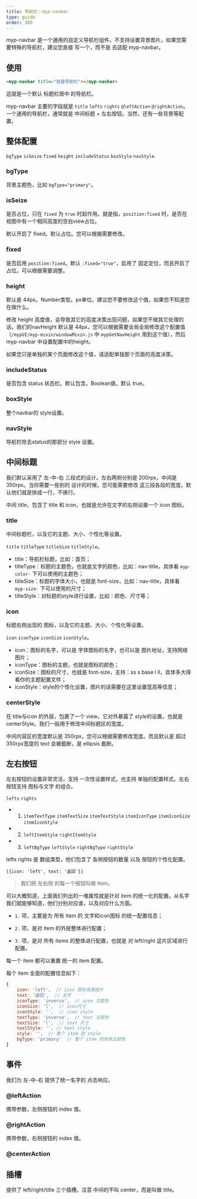 ```yaml
---
title: 导航栏：myp-navbar
type: guide
order: 300
---
```


myp-navbar 是一个通用的自定义导航栏组件。不支持设置背景图片。如果您需要特殊的导航栏，建议您直接 写一个，而不是 去适配 myp-navbar。

## 使用

```html
<myp-navbar title="我是导航栏"></myp-navbar>
```

这就是一个默认 标题栏居中 的导航栏。

myp-navbar 主要的字段就是 `title` `lefts` `rights` `@leftAction` `@rightAction`。一个通用的导航栏，通常就是 中间标题 + 左右按钮。当然，还有一些背景等配置。

## 整体配置

`bgType` `isSeize` `fixed` `height` `includeStatus` `boxStyle` `navStyle`

### bgType

背景主题色，比如 `bgType="primary"`。

### isSeize

是否占位，只在 `fixed` 为 `true` 时起作用。就是指，`position:fixed` 时，是否在视图中有一个相同高度的空白view占位。

默认开启了 fixed。默认占位。您可以根据需要修改。

### fixed

是否启用 `position:fixed`。默认 `:fixed="true"`，启用了 固定定位，而且开启了占位。可以根据需要调整。

### height

默认是 44px。Number类型。px单位。建议您不要修改这个值，如果您不知道您在做什么。

修改 height 高度值，会导致其它的高度决策出现问题，如果您不做其它处理的话。我们的navHeight 默认是 44px，您可以根据需要全局全局修改这个配置值（`/mypUI/myp-mixin/windowMixin.js` 中 `mypGetNavHeight` 用到这个值），然后 myp-navbar 中设置配置中的height。

如果您只是单独的某个页面修改这个值，请适配单独那个页面的高度决策。

### includeStatus

是否包含 status 状态栏。默认包含。Boolean值，默认 true。

### boxStyle

整个navbar的 style设置。

### navStyle

导航栏除去status的那部分 style 设置。

## 中间标题

我们默认采用了 左-中-右 三段式的设计。左右两侧分别是 200rpx，中间是 350rpx。当你需要一些别的 设计的时候，您可能需要修改 这三段各段的宽度。默认他们就是排成一行，不换行。

中间 title，包含了 title 和 icon，也就是允许在文字的右侧设置一个 icon 图标。

### title

中间标题栏，以及它的主题、大小、个性化等设置。

`title` `titleType` `titleSize` `titleStyle`。

- title：导航栏标题，比如：首页；
- titleType：标题的主题色，也就是文字的颜色，比如：nav-title，具体看 `myp-color-` 下可以使用的主题色；
- titleSize：标题的字体大小，也就是 font-size，比如：nav-title，具体看 `myp-size-` 下可以使用的尺寸；
- titleStyle：对标题的style进行设置，比如：颜色、尺寸等；

### icon

标题右侧出现的 图标，以及它的主题、大小、个性化等设置。

`icon` `iconType` `iconSize` `iconStyle`。

- icon：图标的名字，可以是 字体图标的名字，也可以是 图片地址，支持网络图片；
- iconType：图标的主题，也就是图标的颜色；
- iconSize：图标的尺寸，也就是 font-size，支持：ss s base l ll，具体多大得看你的主题配置文件；
- iconStyle：style的个性化设置，图片的话需要在这里设置宽高等信息；

### centerStyle

在 title与icon 的外层，包裹了一个 view，它对外暴露了 style的设置，也就是 centerStyle。我们一般用于修改中间标题区的宽度。

中间内容区的宽度默认是 350rpx，您可以根据需要修改宽度。而且默认是 超过350rpx宽度的 text 会被截断，是 ellipsis 截断。

## 左右按钮

左右按钮的设置非常灵活，支持 一次性设置样式，也支持 单独的配置样式。左右按钮支持 图标与文字 的组合。

`lefts` `rights`

- 1. `itemTextType` `itemTextSize` `itemTextStyle` `itemIconType` `itemIconSize` `itemIconStyle` 

- 2. `leftItemStyle` `rightItemStyle`

- 3. `leftBgType` `leftStyle` `rightBgType` `rightStyle`

lefts rights 是 数组类型，他们包含了 各侧按钮的数量 以及 按钮的个性化配置。

`[{icon: 'left', text: '返回'}]`

> 我们把 左右侧 的每一个按钮叫做 item。

可以大概知道，上面我们列出的一堆属性就是针对 item 的统一化的配置。从名字我们就能够知道，他们分别对应谁，以及对应什么方面。

- `1.` 项，主要是为 所有 item 的 文字和icon图标 的统一配置信息；

- `2.` 项，是对 item 的外层整体进行配置；

- `3.` 项，是对 所有 items 的整体进行配置，也就是 对 left/right 这片区域进行配置。

每一个 item 都可以重置 统一的 item 配置。

每个 item 全面的配置信息如下：

```js
{
	icon: 'left',  // icon 图标或者图片
	text: '返回',  // 文字
	iconType: 'inverse',  // icon 主题色
	iconSize: 'l',  // icon尺寸
	iconStyle: '',  // icon style
	textType: 'inverse',  // text 主题色
	textSize: 'l',  // text 尺寸
	textStyle: '', // text style
	style: '',  // 整个 item 的 style
	bgType: 'primary'  // 整个 item 的背景主题色
}
```

## 事件

我们为 左-中-右 提供了统一名字的 点击响应。

### @leftAction

携带参数，左侧按钮的 index 值。

### @rightAction

携带参数，右侧按钮的 index 值。

### @centerAction

## 插槽

提供了 left/right/title 三个插槽。注意 中间的不叫 center，而是叫做 title。
